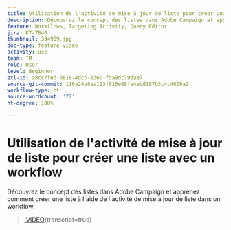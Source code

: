 ```yaml
---
title: Utilisation de l'activité de mise à jour de liste pour créer une liste avec un workflow
description: Découvrez le concept des listes dans Adobe Campaign et apprenez comment créer une liste à l'aide de l'activité de mise à jour de liste dans un workflow.
feature: Workflows, Targeting Activity, Query Editor
jira: KT-7840
thumbnail: 334909.jpg
doc-type: feature video
activity: use
team: TM
role: User
level: Beginner
exl-id: a8cc7fed-0818-4dcb-8360-fda9dc79dae7
source-git-commit: 116a24a8aa123f615e08fa4ebd187b3c4c460ba2
workflow-type: ht
source-wordcount: '72'
ht-degree: 100%

---
```


# Utilisation de l&#39;activité de mise à jour de liste pour créer une liste avec un workflow

Découvrez le concept des listes dans Adobe Campaign et apprenez comment créer une liste à l&#39;aide de l&#39;activité de mise à jour de liste dans un workflow.

>[!VIDEO](https://video.tv.adobe.com/v/334909?quality=12&learn=on){transcript=true}
